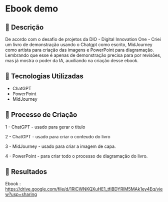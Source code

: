 # Ebook demo

## 📒 Descrição
De acordo com o desafio de projetos da DIO - Digital Innovation One - Criei um livro de demonstração usando o Chatgpt como escrito, MidJourney como artista para criação das imagens e PowerPoint para diagramação. Lembrando que esse é apenas de demonstração precisa para por revisões, mas já mostra o poder da IA, auxiliando na criação desse ebook.

## 🤖 Tecnologias Utilizadas
 -  ChatGPT
 -  PowerPoint
 -  MidJourney

## 🧐 Processo de Criação

1 - ChatGPT - usado para gerar o titulo

2 - ChatGPT - usado para criar o conteudo do livro

3 - MidJourney - usado para criar a imagem de capa.

4 - PowerPoint - para criar todo o processo de diagramação do livro.

## 🚀 Resultados

Ebook : https://drive.google.com/file/d/1RlCWNKQXuHE1_tfiBDYRlM5MAk1ey4Eq/view?usp=sharing


